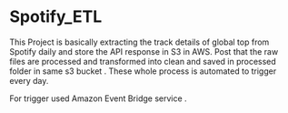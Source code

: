 # Spotify_ETL
This Project is basically extracting the track details of global top from Spotify daily and store the API response in S3 in AWS.
Post that the raw files are processed and transformed into clean and saved in processed folder in same s3 bucket .
These whole process is automated to trigger every day. 

For trigger used Amazon Event Bridge service .
